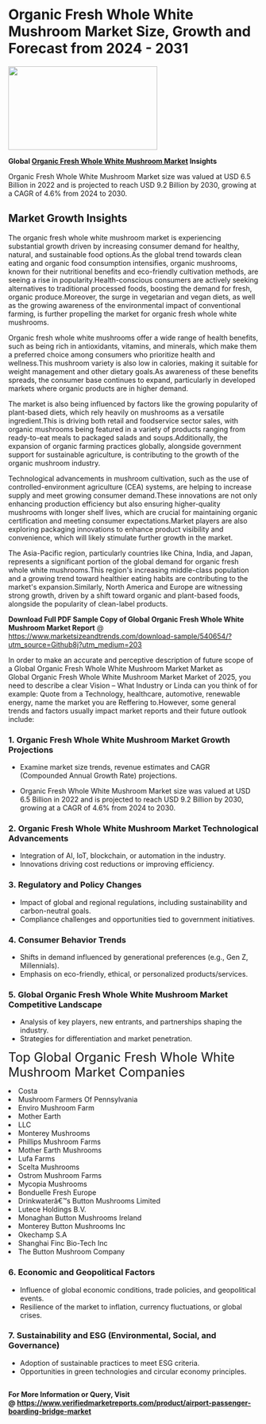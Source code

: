 <H1>Organic Fresh Whole White Mushroom Market Size, Growth and Forecast from 2024 - 2031</H1><img class="aligncenter size-medium wp-image-584254" src="https://thirdeyenews.in/wp-content/uploads/2024/09/Global-Market-Research-300x168.jpeg" alt="" width="300" height="168" /><p><strong>Global&nbsp;<a href="https://www.marketsizeandtrends.com/download-sample/540654/?utm_source=Github8j?utm_medium=203">Organic Fresh Whole White Mushroom Market</a> Insights</strong></p><p>Organic Fresh Whole White Mushroom Market size was valued at USD 6.5 Billion in 2022 and is projected to reach USD 9.2 Billion by 2030, growing at a CAGR of 4.6% from 2024 to 2030.</p><p><h2>Market Growth Insights</h2> <p>The organic fresh whole white mushroom market is experiencing substantial growth driven by increasing consumer demand for healthy, natural, and sustainable food options.As the global trend towards clean eating and organic food consumption intensifies, organic mushrooms, known for their nutritional benefits and eco-friendly cultivation methods, are seeing a rise in popularity.Health-conscious consumers are actively seeking alternatives to traditional processed foods, boosting the demand for fresh, organic produce.Moreover, the surge in vegetarian and vegan diets, as well as the growing awareness of the environmental impact of conventional farming, is further propelling the market for organic fresh whole white mushrooms.</p> <p>Organic fresh whole white mushrooms offer a wide range of health benefits, such as being rich in antioxidants, vitamins, and minerals, which make them a preferred choice among consumers who prioritize health and wellness.This mushroom variety is also low in calories, making it suitable for weight management and other dietary goals.As awareness of these benefits spreads, the consumer base continues to expand, particularly in developed markets where organic products are in higher demand.</p> <p>The market is also being influenced by factors like the growing popularity of plant-based diets, which rely heavily on mushrooms as a versatile ingredient.This is driving both retail and foodservice sector sales, with organic mushrooms being featured in a variety of products ranging from ready-to-eat meals to packaged salads and soups.Additionally, the expansion of organic farming practices globally, alongside government support for sustainable agriculture, is contributing to the growth of the organic mushroom industry.</p> <p>Technological advancements in mushroom cultivation, such as the use of controlled-environment agriculture (CEA) systems, are helping to increase supply and meet growing consumer demand.These innovations are not only enhancing production efficiency but also ensuring higher-quality mushrooms with longer shelf lives, which are crucial for maintaining organic certification and meeting consumer expectations.Market players are also exploring packaging innovations to enhance product visibility and convenience, which will likely stimulate further growth in the market.</p> <p>The Asia-Pacific region, particularly countries like China, India, and Japan, represents a significant portion of the global demand for organic fresh whole white mushrooms.This region's increasing middle-class population and a growing trend toward healthier eating habits are contributing to the market's expansion.Similarly, North America and Europe are witnessing strong growth, driven by a shift toward organic and plant-based foods, alongside the popularity of clean-label products.</p> <p><span class=""><strong>Download Full PDF Sample Copy of Global Organic Fresh Whole White Mushroom Market Report</strong> @ <a href="https://www.marketsizeandtrends.com/download-sample/540654/?utm_source=Github8j?utm_medium=203" target="_blank">https://www.marketsizeandtrends.com/download-sample/540654/?utm_source=Github8j?utm_medium=203</a></span></p><p>In order to make an accurate and perceptive description of future scope of a Global&nbsp;Organic Fresh Whole White Mushroom Market Market as Global&nbsp;Organic Fresh Whole White Mushroom Market Market of 2025, you need to describe a clear Vision &ndash; What Industry or Linda can you think of for example: Quote from a Technology, healthcare, automotive, renewable energy, name the market you are Reffering to.However, some general trends and factors usually impact market reports and their future outlook include:</p><h3>1.&nbsp;<strong>Organic Fresh Whole White Mushroom Market Growth Projections</strong></h3><ul><li>Examine market size trends, revenue estimates and CAGR (Compounded Annual Growth Rate) projections.</li><li><p>Organic Fresh Whole White Mushroom Market size was valued at USD 6.5 Billion in 2022 and is projected to reach USD 9.2 Billion by 2030, growing at a CAGR of 4.6% from 2024 to 2030.</p></li></ul><h3>2.&nbsp;<strong>Organic Fresh Whole White Mushroom Market Technological Advancements</strong></h3><ul><li>Integration of AI, IoT, blockchain, or automation in the industry.</li><li>Innovations driving cost reductions or improving efficiency.</li></ul><h3>3.&nbsp;<strong>Regulatory and Policy Changes</strong></h3><ul><li>Impact of global and regional regulations, including sustainability and carbon-neutral goals.</li><li>Compliance challenges and opportunities tied to government initiatives.</li></ul><h3>4.&nbsp;<strong>Consumer Behavior Trends</strong></h3><ul><li>Shifts in demand influenced by generational preferences (e.g., Gen Z, Millennials).</li><li>Emphasis on eco-friendly, ethical, or personalized products/services.</li></ul><h3>5.&nbsp;<strong>Global Organic Fresh Whole White Mushroom Market Competitive Landscape</strong></h3><ul><li>Analysis of key players, new entrants, and partnerships shaping the industry.</li><li>Strategies for differentiation and market penetration.</li></ul><p data-pm-slice="1 1 []"><span style="color: inherit; font-family: inherit; font-size: 25px;">Top Global Organic Fresh Whole White Mushroom Market Companies</span></p><div class="" data-test-id=""><p><li>Costa</li><li>Mushroom Farmers Of Pennsylvania</li><li>Enviro Mushroom Farm</li><li>Mother Earth</li><li> LLC</li><li>Monterey Mushrooms</li><li>Phillips Mushroom Farms</li><li>Mother Earth Mushrooms</li><li>Lufa Farms</li><li>Scelta Mushrooms</li><li>Ostrom Mushroom Farms</li><li>Mycopia Mushrooms</li><li>Bonduelle Fresh Europe</li><li>Drinkwaterâ€™s Button Mushrooms Limited</li><li>Lutece Holdings B.V.</li><li>Monaghan Button Mushrooms Ireland</li><li>Monterey Button Mushrooms Inc</li><li>Okechamp S.A</li><li>Shanghai Finc Bio-Tech Inc</li><li>The Button Mushroom Company</li></p></div><h3>6.&nbsp;<strong>Economic and Geopolitical Factors</strong></h3><ul><li>Influence of global economic conditions, trade policies, and geopolitical events.</li><li>Resilience of the market to inflation, currency fluctuations, or global crises.</li></ul><h3>7.&nbsp;<strong>Sustainability and ESG (Environmental, Social, and Governance)</strong></h3><ul><li>Adoption of sustainable practices to meet ESG criteria.</li><li>Opportunities in green technologies and circular economy principles.</li></ul><h2><strong style="font-size: 14px;">For More Information or Query, Visit @&nbsp;</strong><a style="background-color: #ffffff; font-size: 14px;" href="https://www.marketsizeandtrends.com/report/organic-fresh-whole-white-mushroom-market/" target="_blank">https://www.verifiedmarketreports.com/product/airport-passenger-boarding-bridge-market</a></h2>